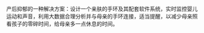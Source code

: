 




产后抑郁的一种解决方案：设计一个亲肤的手环及其配套软件系统，实时监控婴儿运动和声音，利用大数据合理分析并与母亲的手环连接，适当提醒，以减少母亲照看孩子的零碎时间，给母亲多一点休息的时间。






